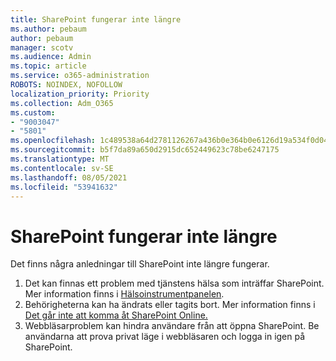 ```yaml
---
title: SharePoint fungerar inte längre
ms.author: pebaum
author: pebaum
manager: scotv
ms.audience: Admin
ms.topic: article
ms.service: o365-administration
ROBOTS: NOINDEX, NOFOLLOW
localization_priority: Priority
ms.collection: Adm_O365
ms.custom:
- "9003047"
- "5801"
ms.openlocfilehash: 1c489538a64d2781126267a436b0e364b0e6126d19a534f0d04c69d5a3ec341f
ms.sourcegitcommit: b5f7da89a650d2915dc652449623c78be6247175
ms.translationtype: MT
ms.contentlocale: sv-SE
ms.lasthandoff: 08/05/2021
ms.locfileid: "53941632"
---
```

# <a name="sharepoint-is-no-longer-working"></a>SharePoint fungerar inte längre

Det finns några anledningar till SharePoint inte längre fungerar.

1. Det kan finnas ett problem med tjänstens hälsa som inträffar SharePoint. Mer information finns i [Hälsoinstrumentpanelen](https://admin.microsoft.com/AdminPortal/Home#/servicehealth).
2. Behörigheterna kan ha ändrats eller tagits bort. Mer information finns i [Det går inte att komma åt SharePoint Online.](https://docs.microsoft.com/sharepoint/troubleshoot/sharing-and-permissions/sharepoint-online-inaccessible)
3. Webbläsarproblem kan hindra användare från att öppna SharePoint. Be användarna att prova privat läge i webbläsaren och logga in igen på SharePoint.
